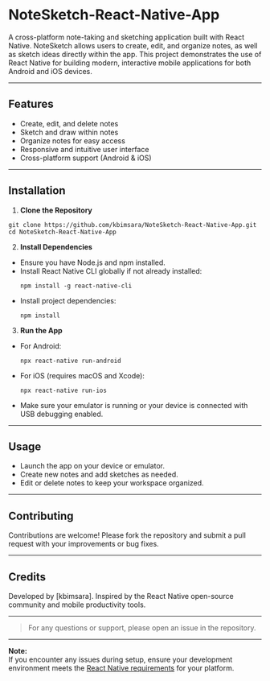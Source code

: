 # NoteSketch-React-Native-App

A cross-platform note-taking and sketching application built with React Native. NoteSketch allows users to create, edit, and organize notes, as well as sketch ideas directly within the app. This project demonstrates the use of React Native for building modern, interactive mobile applications for both Android and iOS devices.

---

## Features

- Create, edit, and delete notes
- Sketch and draw within notes
- Organize notes for easy access
- Responsive and intuitive user interface
- Cross-platform support (Android & iOS)

---

## Installation

1. **Clone the Repository**
```
git clone https://github.com/kbimsara/NoteSketch-React-Native-App.git
cd NoteSketch-React-Native-App
```

2. **Install Dependencies**
- Ensure you have Node.js and npm installed.
- Install React Native CLI globally if not already installed:
  ```
  npm install -g react-native-cli
  ```
- Install project dependencies:
  ```
  npm install
  ```

3. **Run the App**
- For Android:
  ```
  npx react-native run-android
  ```
- For iOS (requires macOS and Xcode):
  ```
  npx react-native run-ios
  ```
- Make sure your emulator is running or your device is connected with USB debugging enabled.

---

## Usage

- Launch the app on your device or emulator.
- Create new notes and add sketches as needed.
- Edit or delete notes to keep your workspace organized.

---

## Contributing

Contributions are welcome! Please fork the repository and submit a pull request with your improvements or bug fixes.

---

## Credits

Developed by [kbimsara]. Inspired by the React Native open-source community and mobile productivity tools.

---

> For any questions or support, please open an issue in the repository.

---

**Note:**  
If you encounter any issues during setup, ensure your development environment meets the [React Native requirements](https://reactnative.dev/docs/environment-setup) for your platform.

